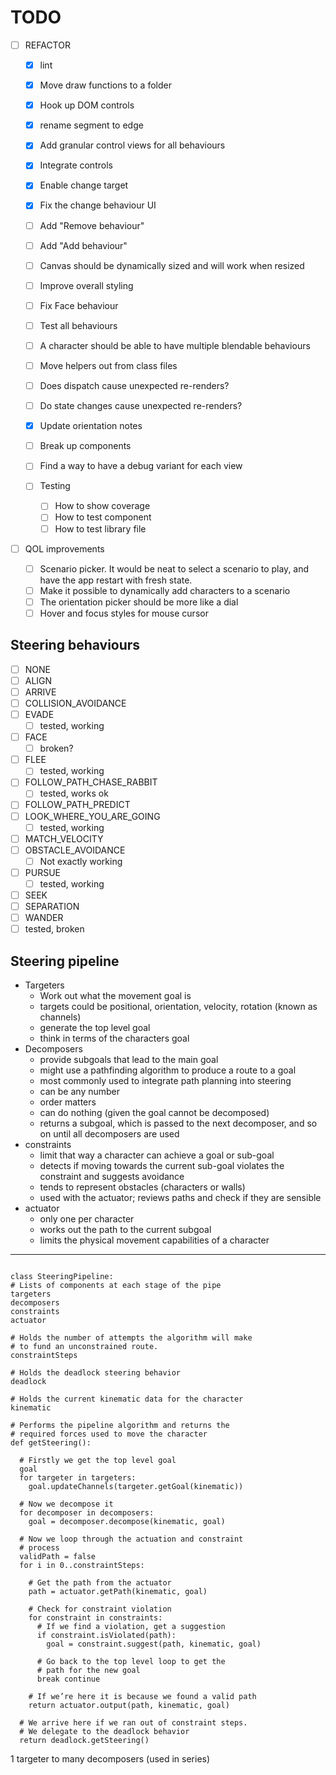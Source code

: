 # TODO

- [ ] REFACTOR

  - [x] lint
  - [x] Move draw functions to a folder
  - [x] Hook up DOM controls
  - [x] rename segment to edge
  - [x] Add granular control views for all behaviours
  - [x] Integrate controls
  - [x] Enable change target
  - [x] Fix the change behaviour UI
  - [ ] Add "Remove behaviour"
  - [ ] Add "Add behaviour"
  - [ ] Canvas should be dynamically sized and will work when resized
  - [ ] Improve overall styling
  - [ ] Fix Face behaviour
  - [ ] Test all behaviours
  - [ ] A character should be able to have multiple blendable behaviours
  - [ ] Move helpers out from class files
  - [ ] Does dispatch cause unexpected re-renders?
  - [ ] Do state changes cause unexpected re-renders?
  - [x] Update orientation notes

  - [ ] Break up components
  - [ ] Find a way to have a debug variant for each view
  - [ ] Testing
    - [ ] How to show coverage
    - [ ] How to test component
    - [ ] How to test library file

- [ ] QOL improvements

  - [ ] Scenario picker. It would be neat to select a scenario to play, and have the app restart with fresh state.
  - [ ] Make it possible to dynamically add characters to a scenario
  - [ ] The orientation picker should be more like a dial
  - [ ] Hover and focus styles for mouse cursor

## Steering behaviours

- [ ] NONE
- [ ] ALIGN
- [ ] ARRIVE
- [ ] COLLISION_AVOIDANCE
- [ ] EVADE
  - [ ] tested, working
- [ ] FACE
  - [ ] broken?
- [ ] FLEE
  - [ ] tested, working
- [ ] FOLLOW_PATH_CHASE_RABBIT
  - [ ] tested, works ok
- [ ] FOLLOW_PATH_PREDICT
- [ ] LOOK_WHERE_YOU_ARE_GOING
  - [ ] tested, working
- [ ] MATCH_VELOCITY
- [ ] OBSTACLE_AVOIDANCE
  - [ ] Not exactly working
- [ ] PURSUE
  - [ ] tested, working
- [ ] SEEK
- [ ] SEPARATION
- [ ] WANDER
- [ ] tested, broken

## Steering pipeline

- Targeters
  - Work out what the movement goal is
  - targets could be positional, orientation, velocity, rotation (known as channels)
  - generate the top level goal
  - think in terms of the characters goal
- Decomposers
  - provide subgoals that lead to the main goal
  - might use a pathfinding algorithm to produce a route to a goal
  - most commonly used to integrate path planning into steering
  - can be any number
  - order matters
  - can do nothing (given the goal cannot be decomposed)
  - returns a subgoal, which is passed to the next decomposer, and so on until all decomposers are used
- constraints
  - limit that way a character can achieve a goal or sub-goal
  - detects if moving towards the current sub-goal violates the constraint and suggests avoidance
  - tends to represent obstacles (characters or walls)
  - used with the actuator; reviews paths and check if they are sensible
- actuator
  - only one per character
  - works out the path to the current subgoal
  - limits the physical movement capabilities of a character

---

```

class SteeringPipeline:
# Lists of components at each stage of the pipe
targeters
decomposers
constraints
actuator

# Holds the number of attempts the algorithm will make
# to fund an unconstrained route.
constraintSteps

# Holds the deadlock steering behavior
deadlock

# Holds the current kinematic data for the character
kinematic

# Performs the pipeline algorithm and returns the
# required forces used to move the character
def getSteering():

  # Firstly we get the top level goal
  goal
  for targeter in targeters:
    goal.updateChannels(targeter.getGoal(kinematic))

  # Now we decompose it
  for decomposer in decomposers:
    goal = decomposer.decompose(kinematic, goal)

  # Now we loop through the actuation and constraint
  # process
  validPath = false
  for i in 0..constraintSteps:

    # Get the path from the actuator
    path = actuator.getPath(kinematic, goal)

    # Check for constraint violation
    for constraint in constraints:
      # If we find a violation, get a suggestion
      if constraint.isViolated(path):
        goal = constraint.suggest(path, kinematic, goal)

      # Go back to the top level loop to get the
      # path for the new goal
      break continue

    # If we’re here it is because we found a valid path
    return actuator.output(path, kinematic, goal)

  # We arrive here if we ran out of constraint steps.
  # We delegate to the deadlock behavior
  return deadlock.getSteering()
```

1 targeter to many decomposers (used in series)
